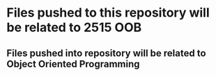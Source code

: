 
# Files pushed to this repository will be related to 2515 OOB

## Files pushed into repository will be related to Object Oriented Programming

